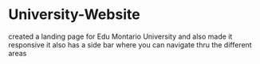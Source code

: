 # University-Website
created a landing page for Edu Montario University and also made it responsive
it also has a side bar where you can navigate thru the different areas
